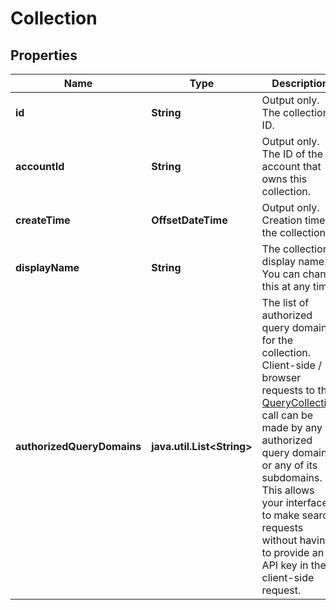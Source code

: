 

# Collection

## Properties

Name | Type | Description | Notes
------------ | ------------- | ------------- | -------------
**id** | **String** | Output only. The collection&#39;s ID. |  [optional] [readonly]
**accountId** | **String** | Output only. The ID of the account that owns this collection. |  [optional] [readonly]
**createTime** | **OffsetDateTime** | Output only. Creation time of the collection. |  [optional] [readonly]
**displayName** | **String** | The collection&#39;s display name. You can change this at any time. | 
**authorizedQueryDomains** | **java.util.List&lt;String&gt;** | The list of authorized query domains for the collection.  Client-side / browser requests to the [QueryCollection](/api#operation/QueryCollection) call can be made by any authorized query domain or any of its subdomains. This allows your interface to make search requests without having to provide an API key in the client-side request. |  [optional]



